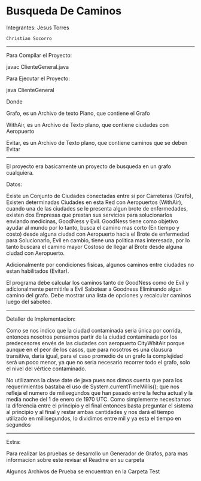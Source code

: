 Busqueda De Caminos
===================

Integrantes:
	Jesus Torres
	
	Christian Socorro

*******************
Para Compilar el Proyecto:

javac ClienteGeneral.java

Para Ejecutar el Proyecto:

java ClienteGeneral <Grafo> <WithAir> <Evitar>

Donde

Grafo, es un Archivo de texto Plano, que contiene el Grafo

WithAir, es un Archivo de Texto plano, que contiene ciudades con Aeropuerto

Evitar, es un Archivo de Texto plano, que contiene caminos que se deben Evitar

*******************
El proyecto era basicamente un proyecto de busqueda en un grafo cualquiera.

Datos:

Existe un Conjunto de Ciudades conectadas entre si por Carreteras (Grafo), 
Existen determinadas Ciudades en esta Red con Aeropuertos (WithAir),
cuando una de las ciudades se le presenta algun brote de enfermedades,
existen dos Empresas que prestan sus servicios para solucionarlos enviando medicinas, GoodNess y Evil.
GoodNess tiene como objetivo ayudar al mundo por lo tanto, busca el camino mas corto (En tiempo y costo) desde alguna ciudad con Aeropuerto hacia el Brote de enfermedad para Solucionarlo,
Evil en cambio, tiene una politica mas interesada, por lo tanto buscara el camino mayor Costoso de llegar al Brote desde alguna ciudad con Aeropuerto.

Adicionalmente por condiciones fisicas, algunos caminos entre ciudades no estan habilitados (Evitar).

El programa debe calcular los caminos tanto de GoodNess como de Evil y 
adicionalmente permitirle a Evil Sabotear a Goodness Eliminando algun camino del grafo.
Debe mostrar una lista de opciones y recalcular caminos luego del saboteo.

********************

Detaller de Implementacion:

Como se nos indico que la ciudad contaminada seria única por corrida, 
entonces nosotros pensamos partir de la ciudad contaminada por los predecesores 
envés de las ciudades con aeropuerto CityWhitAir porque aunque en el peor de los casos, 
que para nosotros es una clausura transitiva, daría igual, 
para el caso promedio de un grafo la complejidad será un poco menor, 
ya que no seria necesario recorrer todo el grafo, solo el nivel del vértice contaminado. 
 
No utilizamos la clase date de java pues nos dimos cuenta que para los requerimientos 
bastaba el uso de System.currentTimeMillis(); que nos refleja el numero de milisegundos 
que han pasado entre la fecha actual y la media noche del 1 de enero de 1970 UTC. 
Como simplemente necesitamos la diferencia entre el principio y el final entonces 
basta preguntar el sistema al principio y al final y restar ambas cantidades 
y nos dará el tiempo utilizado en millisegundos, 
lo dividimos entre mil y ya esta el tiempo en segundos

********************

Extra: 

Para realizar las pruebas se desarrollo un Generador de Grafos, para mas informacion sobre este revisar el Readme en su carpeta

Algunos Archivos de Prueba se encuentran en la Carpeta Test